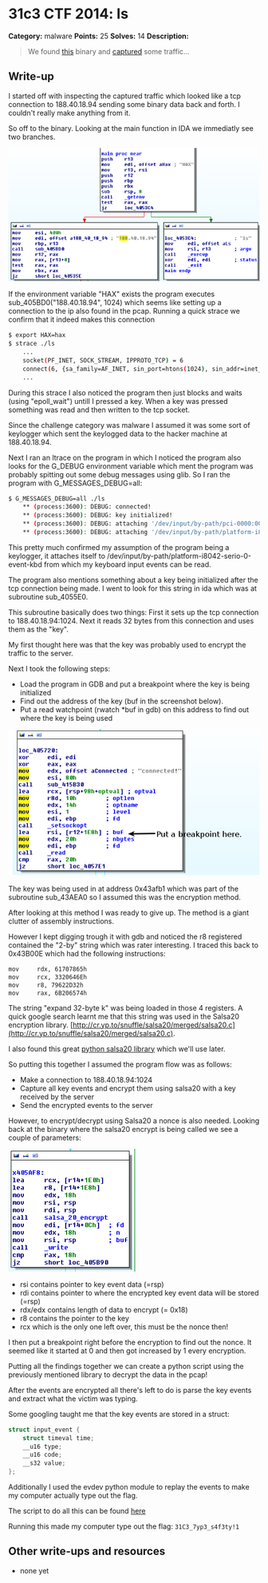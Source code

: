 # 31c3 CTF 2014: ls

**Category:** malware
**Points:** 25
**Solves:** 14
**Description:**

> We found [this](ls) binary and [captured](ls.pcap) some traffic…

## Write-up

I started off with inspecting the captured traffic which looked like a tcp connection to 188.40.18.94 sending some binary data back and forth. I couldn't really make anything from it.

So off to the binary. Looking at the main function in IDA we immediatly see two branches. 

![2 branches](screenshot1.png)

If the environment variable "HAX" exists the program executes sub_405BD0("188.40.18.94", 1024) which seems like setting up a connection to the ip also found in the pcap.
Running a quick strace we confirm that it indeed makes this connection

```bash
$ export HAX=hax
$ strace ./ls
	...
	socket(PF_INET, SOCK_STREAM, IPPROTO_TCP) = 6
	connect(6, {sa_family=AF_INET, sin_port=htons(1024), sin_addr=inet_addr("188.40.18.94")}, 16) = 0
	...
```

During this strace I also noticed the program then just blocks and waits (using "epoll_wait") untill I pressed a key. When a key was pressed something was read and then written to the tcp socket.

Since the challenge category was malware I assumed it was some sort of keylogger which sent the keylogged data to the hacker machine at 188.40.18.94.

Next I ran an ltrace on the program in which I noticed the program also looks for the G_DEBUG environment variable which ment the program was probably spitting out some debug messages using glib. So I ran the program with G_MESSAGES_DEBUG=all:
```bash
$ G_MESSAGES_DEBUG=all ./ls
	** (process:3600): DEBUG: connected!
	** (process:3600): DEBUG: key initialized!
	** (process:3600): DEBUG: attaching '/dev/input/by-path/pci-0000:00:1d.0-usb-0:1.6.1:1.0-event-kbd'
	** (process:3600): DEBUG: attaching '/dev/input/by-path/platform-i8042-serio-0-event-kbd'
```
This pretty much confirmed my assumption of the program being a keylogger, it attaches itself to /dev/input/by-path/platform-i8042-serio-0-event-kbd from which my keyboard input events can be read.

The program also mentions something about a key being initialized after the tcp connection being made. I went to look for this string in ida which was at subroutine sub_4055E0. 

This subroutine basically does two things:
First it sets up the tcp connection to 188.40.18.94:1024. Next it reads 32 bytes from this connection and uses them as the "key".

My first thought here was that the key was probably used to encrypt the traffic to the server. 

Next I took the following steps:
- Load the program in GDB and put a breakpoint where the key is being initialized
- Find out the address of the key (buf in the screenshot below). 
- Put a read watchpoint (rwatch *buf in gdb) on this address to find out where the key is being used

![screenshot2](screenshot2.png)

The key was being used in at address 0x43afb1 which was part of the subroutine sub_43AEA0 so I assumed this was the encryption method. 

After looking at this method I was ready to give up. The method is a giant clutter of assembly instructions. 

However I kept digging trough it with gdb and noticed the r8 registered contained the "2-by" string which was rater interesting. I traced this back to 0x43B00E which had the following instructions:
```
mov     rdx, 61707865h
mov     rcx, 3320646Eh
mov     r8, 79622D32h
mov     rax, 6B206574h
```

The string "expand 32-byte k" was being loaded in those 4 registers. A quick google search learnt me that this string was used in the Salsa20 encryption library. [http://cr.yp.to/snuffle/salsa20/merged/salsa20.c](http://cr.yp.to/snuffle/salsa20/merged/salsa20.c).

I also found this great [python salsa20 library](https://github.com/keybase/python-salsa20) which we'll use later.

So putting this together I assumed the program flow was as follows:
- Make a connection to 188.40.18.94:1024
- Capture all key events and encrypt them using salsa20 with a key received by the server
- Send the encrypted events to the server

However, to encrypt/decrypt using Salsa20 a nonce is also needed. 
Looking back at the binary where the salsa20 encrypt is being called we see a couple of parameters:

![screenshot3](screenshot3.png)
- rsi contains pointer to key event data (=rsp)
- rdi contains pointer to where the encrypted key event data will be stored (=rsp)
- rdx/edx contains length of data to encrypt (= 0x18)
- r8 contains the pointer to the key
- rcx which is the only one left over, this must be the nonce then!

I then put a breakpoint right before the encryption to find out the nonce. It seemed like it started at 0 and then got increased by 1 every encryption.

Putting all the findings together we can create a python script using the previously mentioned library to decrypt the data in the pcap!

After the events are encrypted all there's left to do is parse the key events and extract what the victim was typing.

Some googling taught me that the key events are stored in a struct:
```c
struct input_event {
	struct timeval time; 
	__u16 type; 
	__u16 code; 
	__s32 value;
};
```

Additionally I used the evdev python module to replay the events to make my computer actually type out the flag.

The script to do all this can be found [here](decrypt.py)

Running this made my computer type out the flag:
`31C3_7yp3_s4f3ty!1`

## Other write-ups and resources

* none yet
